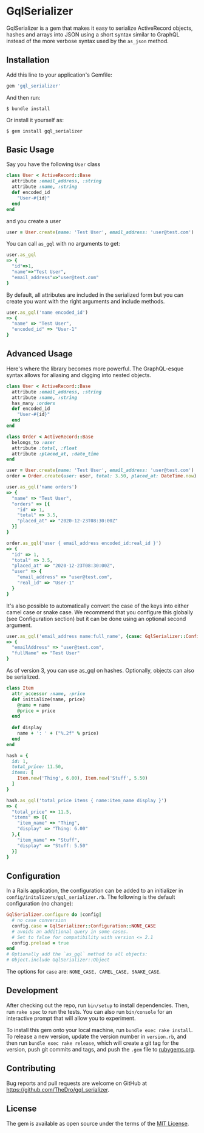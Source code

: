 # GqlSerializer

GqlSerializer is a gem that makes it easy to serialize ActiveRecord objects, hashes and arrays into JSON using a short syntax similar to GraphQL instead of the more verbose syntax used by the `as_json` method.

## Installation

Add this line to your application's Gemfile:

```ruby
gem 'gql_serializer'
```

And then run:

    $ bundle install

Or install it yourself as:

    $ gem install gql_serializer

## Basic Usage

Say you have the following `User` class

```ruby
class User < ActiveRecord::Base
  attribute :email_address, :string
  attribute :name, :string
  def encoded_id
    "User-#{id}"
  end
end
```

and you create a user

```ruby
user = User.create(name: 'Test User', email_address: 'user@test.com')
```

You can call `as_gql` with no arguments to get:

```ruby
user.as_gql
=> {
  "id"=>1,
  "name"=>"Test User",
  "email_address"=>"user@test.com"
}
```

By default, all attributes are included in the serialized form but you can create you want with the right arguments and include methods. 

```ruby
user.as_gql('name encoded_id')
=> {
  "name" => "Test User",
  "encoded_id" => "User-1"
}
```

## Advanced Usage

Here's where the library becomes more powerful. The GraphQL-esque syntax allows for aliasing and digging into nested objects.

```ruby
class User < ActiveRecord::Base
  attribute :email_address, :string
  attribute :name, :string
  has_many :orders
  def encoded_id
    "User-#{id}"
  end
end

class Order < ActiveRecord::Base
  belongs_to :user
  attribute :total, :float
  attribute :placed_at, :date_time
end

user = User.create(name: 'Test User', email_address: 'user@test.com')
order = Order.create(user: user, total: 3.50, placed_at: DateTime.now)

user.as_gql('name orders')
=> {
  "name" => "Test User",
  "orders" => [{
    "id" => 1,
    "total" => 3.5,
    "placed_at" => "2020-12-23T08:30:00Z"
  }]
}

order.as_gql('user { email_address encoded_id:real_id }')
=> {
  "id" => 1,
  "total" => 3.5,
  "placed_at" => "2020-12-23T08:30:00Z",
  "user" => {
    "email_address" => "user@test.com",
    "real_id" => "User-1"
  }
}
```

It's also possible to automatically convert the case of the keys into either camel case or snake case. We recommend that you configure this globally (see Configuration section) but it can be done using an optional second argument.

```ruby
user.as_gql('email_address name:full_name', {case: GqlSerializer::Configuration::CAMEL_CASE})
=> {
  "emailAddress" => "user@test.com",
  "fullName" => "Test User"
}
```

As of version 3, you can use as_gql on hashes. Optionally, objects can also be serialized.

```ruby
class Item
  attr_accessor :name, :price
  def initialize(name, price)
    @name = name
    @price = price
  end
  
  def display
    name + ': ' + ("%.2f" % price)
  end
end

hash = {
  id: 1, 
  total_price: 11.50, 
  items: [
    Item.new('Thing', 6.00), Item.new('Stuff', 5.50)
  ]
}

hash.as_gql('total_price items { name:item_name display }')
=> {
  "total_price" => 11.5,
  "items" => [{
    "item_name" => "Thing",
    "display" => "Thing: 6.00"
  },{
    "item_name" => "Stuff",
    "display" => "Stuff: 5.50"
  }]
}

```

## Configuration

In a Rails application, the configuration can be added to an initializer in `config/initalizers/gql_serializer.rb`. The following is the default configuration (no change):

```ruby
GqlSerializer.configure do |config|
  # no case conversion
  config.case = GqlSerializer::Configuration::NONE_CASE 
  # avoids an additional query in some cases. 
  # Set to false for compatibility with version <= 2.1
  config.preload = true 
end
# Optionally add the `as_gql` method to all objects:
# Object.include GqlSerializer::Object
```

The options for `case` are: `NONE_CASE, CAMEL_CASE, SNAKE_CASE`.

## Development

After checking out the repo, run `bin/setup` to install dependencies. Then, run `rake spec` to run the tests. You can also run `bin/console` for an interactive prompt that will allow you to experiment.

To install this gem onto your local machine, run `bundle exec rake install`. To release a new version, update the version number in `version.rb`, and then run `bundle exec rake release`, which will create a git tag for the version, push git commits and tags, and push the `.gem` file to [rubygems.org](https://rubygems.org).

## Contributing

Bug reports and pull requests are welcome on GitHub at https://github.com/TheDro/gql_serializer.


## License

The gem is available as open source under the terms of the [MIT License](https://opensource.org/licenses/MIT).
